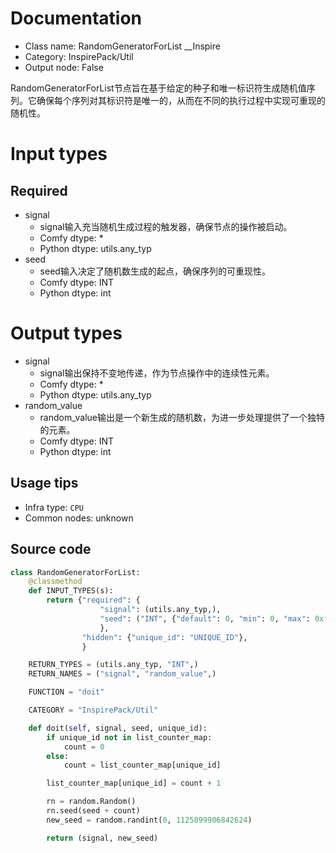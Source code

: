 
# Documentation
- Class name: RandomGeneratorForList __Inspire
- Category: InspirePack/Util
- Output node: False

RandomGeneratorForList节点旨在基于给定的种子和唯一标识符生成随机值序列。它确保每个序列对其标识符是唯一的，从而在不同的执行过程中实现可重现的随机性。

# Input types
## Required
- signal
    - signal输入充当随机生成过程的触发器，确保节点的操作被启动。
    - Comfy dtype: *
    - Python dtype: utils.any_typ
- seed
    - seed输入决定了随机数生成的起点，确保序列的可重现性。
    - Comfy dtype: INT
    - Python dtype: int

# Output types
- signal
    - signal输出保持不变地传递，作为节点操作中的连续性元素。
    - Comfy dtype: *
    - Python dtype: utils.any_typ
- random_value
    - random_value输出是一个新生成的随机数，为进一步处理提供了一个独特的元素。
    - Comfy dtype: INT
    - Python dtype: int


## Usage tips
- Infra type: `CPU`
- Common nodes: unknown


## Source code
```python
class RandomGeneratorForList:
    @classmethod
    def INPUT_TYPES(s):
        return {"required": {
                    "signal": (utils.any_typ,),
                    "seed": ("INT", {"default": 0, "min": 0, "max": 0xffffffffffffffff}),
                    },
                "hidden": {"unique_id": "UNIQUE_ID"},
                }

    RETURN_TYPES = (utils.any_typ, "INT",)
    RETURN_NAMES = ("signal", "random_value",)

    FUNCTION = "doit"

    CATEGORY = "InspirePack/Util"

    def doit(self, signal, seed, unique_id):
        if unique_id not in list_counter_map:
            count = 0
        else:
            count = list_counter_map[unique_id]

        list_counter_map[unique_id] = count + 1

        rn = random.Random()
        rn.seed(seed + count)
        new_seed = random.randint(0, 1125899906842624)

        return (signal, new_seed)

```
